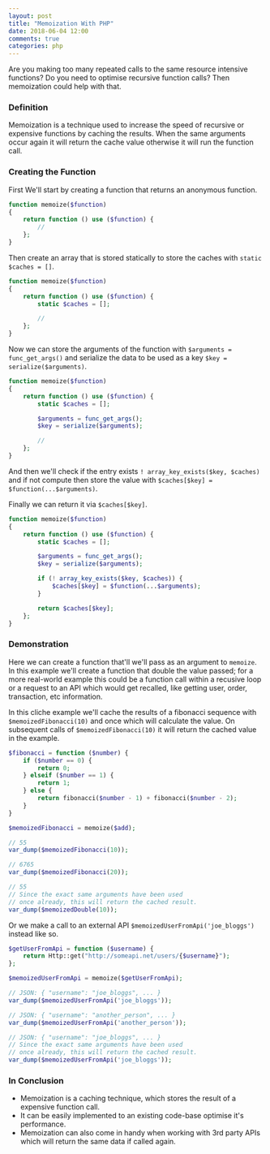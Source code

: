 ```yaml
---
layout: post
title: "Memoization With PHP"
date: 2018-06-04 12:00
comments: true
categories: php
---
```


Are you making too many repeated calls to the same resource intensive functions?
Do you need to optimise recursive function calls?
Then memoization could help with that.

### Definition
Memoization is a technique used to increase the speed of recursive or expensive functions by caching the results.
When the same arguments occur again it will return the cache value otherwise it will run the function call.

### Creating the Function
First We'll start by creating a function that returns an anonymous function.

```php
function memoize($function)
{
    return function () use ($function) {
        // 
    };
}
```

Then create an array that is stored statically to store the caches with `static $caches = []`.

```php
function memoize($function)
{
    return function () use ($function) {
        static $caches = [];

        //
    };
}
```

Now we can store the arguments of the function with `$arguments = func_get_args()` and serialize the data to be used as a key `$key = serialize($arguments)`.

```php
function memoize($function)
{
    return function () use ($function) {
        static $caches = [];

        $arguments = func_get_args();
        $key = serialize($arguments);

        // 
    };
}
```

And then we'll check if the entry exists `! array_key_exists($key, $caches)` and if not compute then store the value with `$caches[$key] = $function(...$arguments)`.

Finally we can return it via `$caches[$key]`.

```php
function memoize($function)
{
    return function () use ($function) {
        static $caches = [];

        $arguments = func_get_args();
        $key = serialize($arguments);

        if (! array_key_exists($key, $caches)) {
            $caches[$key] = $function(...$arguments);
        }

        return $caches[$key];
    };
}
```

### Demonstration
Here we can create a function that'll we'll pass as an argument to `memoize`.
In this example we'll create a function that double the value passed; for a more real-world example this could be a function call within a recusive loop or a request to an API which would get recalled, like getting user, order, transaction, etc information.

In this cliche example we'll cache the results of a fibonacci sequence with `$memoizedFibonacci(10)` and once which will calculate the value.
On subsequent calls of `$memoizedFibonacci(10)` it will return the cached value in the example.

```php
$fibonacci = function ($number) {
    if ($number == 0) {
        return 0;
    } elseif ($number == 1) {
        return 1;
    } else {
        return fibonacci($number - 1) + fibonacci($number - 2);
    }
}

$memoizedFibonacci = memoize($add);

// 55
var_dump($memoizedFibonacci(10));

// 6765
var_dump($memoizedFibonacci(20));

// 55
// Since the exact same arguments have been used
// once already, this will return the cached result.
var_dump($memoizedDouble(10));
```

Or we make a call to an external API `$memoizedUserFromApi('joe_bloggs')` instead like so.

```php
$getUserFromApi = function ($username) {
    return Http::get("http://someapi.net/users/{$username}");
};

$memoizedUserFromApi = memoize($getUserFromApi);

// JSON: { "username": "joe_bloggs", ... }
var_dump($memoizedUserFromApi('joe_bloggs'));

// JSON: { "username": "another_person", ... }
var_dump($memoizedUserFromApi('another_person'));

// JSON: { "username": "joe_bloggs", ... }
// Since the exact same arguments have been used
// once already, this will return the cached result.
var_dump($memoizedUserFromApi('joe_bloggs'));
```

### In Conclusion
- Memoization is a caching technique, which stores the result of a expensive function call.
- It can be easily implemented to an existing code-base optimise it's performance.
- Memoization can also come in handy when working with 3rd party APIs which will return the same data if called again.
